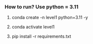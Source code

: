 ### How to run? Use python = 3.11

1. conda create -n level1 python=3.11 -y

2. conda activate level1

3. pip install -r requirements.txt